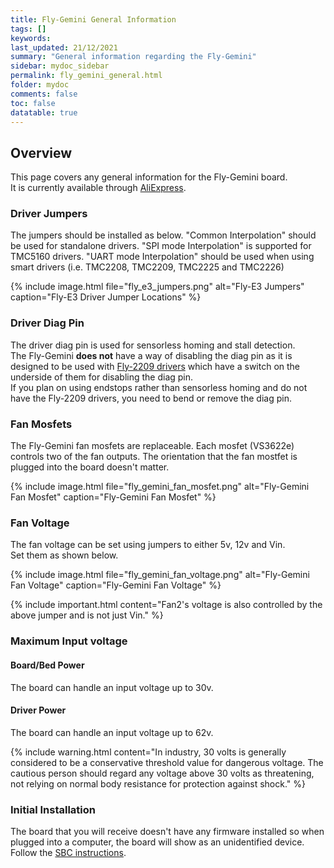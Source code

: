 ```yaml
---
title: Fly-Gemini General Information
tags: []
keywords: 
last_updated: 21/12/2021
summary: "General information regarding the Fly-Gemini"
sidebar: mydoc_sidebar
permalink: fly_gemini_general.html
folder: mydoc
comments: false
toc: false
datatable: true
---
```


## Overview

This page covers any general information for the Fly-Gemini board.  
It is currently available through [AliExpress](https://www.aliexpress.com/item/1005003536896114.html).  

### Driver Jumpers

The jumpers should be installed as below. "Common Interpolation" should be used for standalone drivers. "SPI mode Interpolation" is supported for TMC5160 drivers. "UART mode Interpolation" should be used when using smart drivers (i.e. TMC2208, TMC2209, TMC2225 and TMC2226)

{% include image.html file="fly_e3_jumpers.png" alt="Fly-E3 Jumpers" caption="Fly-E3 Driver Jumper Locations" %}

### Driver Diag Pin

The driver diag pin is used for sensorless homing and stall detection.  
The Fly-Gemini **does not** have a way of disabling the diag pin as it is designed to be used with [Fly-2209 drivers](https://www.aliexpress.com/item/1005001877899893.html) which have a switch on the underside of them for disabling the diag pin.  
If you plan on using endstops rather than sensorless homing and do not have the Fly-2209 drivers, you need to bend or remove the diag pin. 

### Fan Mosfets

The Fly-Gemini fan mosfets are replaceable.
Each mosfet (VS3622e) controls two of the fan outputs.
The orientation that the fan mostfet is plugged into the board doesn't matter.

{% include image.html file="fly_gemini_fan_mosfet.png" alt="Fly-Gemini Fan Mosfet" caption="Fly-Gemini Fan Mosfet" %}

### Fan Voltage

The fan voltage can be set using jumpers to either 5v, 12v and Vin.  
Set them as shown below.  

{% include image.html file="fly_gemini_fan_voltage.png" alt="Fly-Gemini Fan Voltage" caption="Fly-Gemini Fan Voltage" %}

{% include important.html content="Fan2's voltage is also controlled by the above jumper and is not just Vin." %}

### Maximum Input voltage

#### Board/Bed Power

The board can handle an input voltage up to 30v.

#### Driver Power

The board can handle an input voltage up to 62v.

{% include warning.html content="In industry, 30 volts is generally considered to be a conservative threshold value for dangerous voltage. The cautious person should regard any voltage above 30 volts as threatening, not relying on normal body resistance for protection against shock." %}

### Initial Installation

The board that you will receive doesn't have any firmware installed so when plugged into a computer, the board will show as an unidentified device.
Follow the [SBC instructions](fly_gemini_connected_sbc.html).